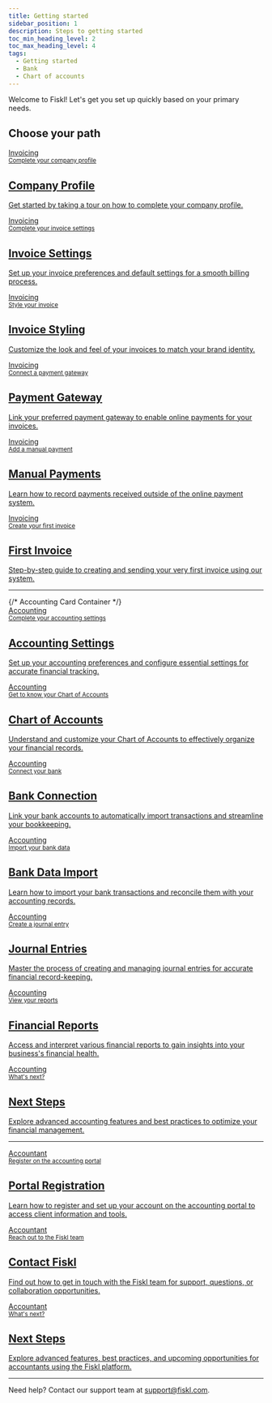 ```yaml
---
title: Getting started
sidebar_position: 1
description: Steps to getting started
toc_min_heading_level: 2
toc_max_heading_level: 4
tags:
  - Getting started
  - Bank
  - Chart of accounts
---
```



Welcome to Fiskl! Let's get you set up quickly based on your primary needs.

## Choose your path


<CardContainer>
<div className="card-grid invoicing-cards">
  <a href="with-invoicing#complete-your-company-profile">
    <div className="card">
      <div className="card__header">
        <div>Invoicing</div>
        <small>Complete your company profile</small>
        <div style={{ width: '80%', height: '2px', backgroundColor: 'white', margin: '1rem auto' }}></div>
      </div>
      <div className="card__body">
        <h2>Company Profile</h2>
        <p>Get started by taking a tour on how to complete your company profile.</p>
      </div>
    </div>
  </a>

  <a href="with-invoicing#complete-your-invoice-settings">
  <div className="card">
    <div className="card__header">
      <div>Invoicing</div>
      <small>Complete your invoice settings</small>
      <div style={{ width: '80%', height: '2px', backgroundColor: 'white', margin: '1rem auto' }}></div>
    </div>
    <div className="card__body">
      <h2>Invoice Settings</h2>
      <p>Set up your invoice preferences and default settings for a smooth billing process.</p>
    </div>
  </div>
</a>

<a href="with-invoicing#style-your-invoice">
  <div className="card">
    <div className="card__header">
      <div>Invoicing</div>
      <small>Style your invoice</small>
      <div style={{ width: '80%', height: '2px', backgroundColor: 'white', margin: '1rem auto' }}></div>
    </div>
    <div className="card__body">
      <h2>Invoice Styling</h2>
      <p>Customize the look and feel of your invoices to match your brand identity.</p>
    </div>
  </div>
</a>

<a href="with-invoicing#connect-a-payment-gateway">
  <div className="card">
    <div className="card__header">
      <div>Invoicing</div>
      <small>Connect a payment gateway</small>
      <div style={{ width: '80%', height: '2px', backgroundColor: 'white', margin: '1rem auto' }}></div>
    </div>
    <div className="card__body">
      <h2>Payment Gateway</h2>
      <p>Link your preferred payment gateway to enable online payments for your invoices.</p>
    </div>
  </div>
</a>

<a href="with-invoicing#add-a-manual-payment">
  <div className="card">
    <div className="card__header">
      <div>Invoicing</div>
      <small>Add a manual payment</small>
      <div style={{ width: '80%', height: '2px', backgroundColor: 'white', margin: '1rem auto' }}></div>
    </div>
    <div className="card__body">
      <h2>Manual Payments</h2>
      <p>Learn how to record payments received outside of the online payment system.</p>
    </div>
  </div>
</a>

<a href="with-invoicing#create-your-first-invoice">
  <div className="card">
    <div className="card__header">
      <div>Invoicing</div>
      <small>Create your first invoice</small>
      <div style={{ width: '80%', height: '2px', backgroundColor: 'white', margin: '1rem auto' }}></div>
    </div>
    <div className="card__body">
      <h2>First Invoice</h2>
      <p>Step-by-step guide to creating and sending your very first invoice using our system.</p>
    </div>
  </div>
</a>
</div>
</CardContainer>

---

<CardContainer>
{/* Accounting Card Container */}
<div className="card-grid accounting-cards">
  <a href="with-accounting#complete-your-accounting-settings">
    <div className="card">
      <div className="card__header">
        <div>Accounting</div>
        <small>Complete your accounting settings</small>
        <div style={{ width: '80%', height: '2px', backgroundColor: 'white', margin: '1rem auto' }}></div>
      </div>
      <div className="card__body">
        <h2>Accounting Settings</h2>
        <p>Set up your accounting preferences and configure essential settings for accurate financial tracking.</p>
      </div>
    </div>
  </a>

  <a href="with-accounting#get-to-know-your-chart-of-accounts">
    <div className="card">
      <div className="card__header">
        <div>Accounting</div>
        <small>Get to know your Chart of Accounts</small>
        <div style={{ width: '80%', height: '2px', backgroundColor: 'white', margin: '1rem auto' }}></div>
      </div>
      <div className="card__body">
        <h2>Chart of Accounts</h2>
        <p>Understand and customize your Chart of Accounts to effectively organize your financial records.</p>
      </div>
    </div>
  </a>

  <a href="with-accounting#connect-your-bank">
    <div className="card">
      <div className="card__header">
        <div>Accounting</div>
        <small>Connect your bank</small>
        <div style={{ width: '80%', height: '2px', backgroundColor: 'white', margin: '1rem auto' }}></div>
      </div>
      <div className="card__body">
        <h2>Bank Connection</h2>
        <p>Link your bank accounts to automatically import transactions and streamline your bookkeeping.</p>
      </div>
    </div>
  </a>

  <a href="with-accounting#import-your-bank-data">
    <div className="card">
      <div className="card__header">
        <div>Accounting</div>
        <small>Import your bank data</small>
        <div style={{ width: '80%', height: '2px', backgroundColor: 'white', margin: '1rem auto' }}></div>
      </div>
      <div className="card__body">
        <h2>Bank Data Import</h2>
        <p>Learn how to import your bank transactions and reconcile them with your accounting records.</p>
      </div>
    </div>
  </a>

  <a href="with-accounting#create-a-journal-entry">
    <div className="card">
      <div className="card__header">
        <div>Accounting</div>
        <small>Create a journal entry</small>
        <div style={{ width: '80%', height: '2px', backgroundColor: 'white', margin: '1rem auto' }}></div>
      </div>
      <div className="card__body">
        <h2>Journal Entries</h2>
        <p>Master the process of creating and managing journal entries for accurate financial record-keeping.</p>
      </div>
    </div>
  </a>

  <a href="with-accounting#view-your-reports">
    <div className="card">
      <div className="card__header">
        <div>Accounting</div>
        <small>View your reports</small>
        <div style={{ width: '80%', height: '2px', backgroundColor: 'white', margin: '1rem auto' }}></div>
      </div>
      <div className="card__body">
        <h2>Financial Reports</h2>
        <p>Access and interpret various financial reports to gain insights into your business's financial health.</p>
      </div>
    </div>
  </a>

  <a href="with-accounting#whats-next">
    <div className="card">
      <div className="card__header">
        <div>Accounting</div>
        <small>What's next?</small>
        <div style={{ width: '80%', height: '2px', backgroundColor: 'white', margin: '1rem auto' }}></div>
      </div>
      <div className="card__body">
        <h2>Next Steps</h2>
        <p>Explore advanced accounting features and best practices to optimize your financial management.</p>
      </div>
    </div>
  </a>
</div>
</CardContainer>

---

<CardContainer>
<div className="card-grid accountant-cards">
  <a href="as-an-accountant#register-on-the-accounting-portal">
    <div className="card">
      <div className="card__header">
        <div>Accountant</div>
        <small>Register on the accounting portal</small>
        <div style={{ width: '80%', height: '2px', backgroundColor: 'white', margin: '1rem auto' }}></div>
      </div>
      <div className="card__body">
        <h2>Portal Registration</h2>
        <p>Learn how to register and set up your account on the accounting portal to access client information and tools.</p>
      </div>
    </div>
  </a>

  <a href="as-an-accountant#reach-out-to-the-fiskl-team">
    <div className="card">
      <div className="card__header">
        <div>Accountant</div>
        <small>Reach out to the Fiskl team</small>
        <div style={{ width: '80%', height: '2px', backgroundColor: 'white', margin: '1rem auto' }}></div>
      </div>
      <div className="card__body">
        <h2>Contact Fiskl</h2>
        <p>Find out how to get in touch with the Fiskl team for support, questions, or collaboration opportunities.</p>
      </div>
    </div>
  </a>

  <a href="as-an-accountant#whats-next">
    <div className="card">
      <div className="card__header">
        <div>Accountant</div>
        <small>What's next?</small>
        <div style={{ width: '80%', height: '2px', backgroundColor: 'white', margin: '1rem auto' }}></div>
      </div>
      <div className="card__body">
        <h2>Next Steps</h2>
        <p>Explore advanced features, best practices, and upcoming opportunities for accountants using the Fiskl platform.</p>
      </div>
    </div>
  </a>
</div>
</CardContainer>

--- 

Need help? Contact our support team at support@fiskl.com.
